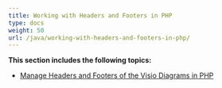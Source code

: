 ```yaml
---
title: Working with Headers and Footers in PHP
type: docs
weight: 50
url: /java/working-with-headers-and-footers-in-php/
---
```


**This section includes the following topics:**

- [Manage Headers and Footers of the Visio Diagrams in PHP](/diagram/java/manage-headers-and-footers-of-the-visio-diagrams-in-php/)
